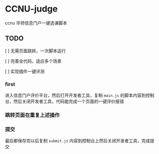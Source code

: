# CCNU-judge
ccnu 华师信息门户一键选课脚本

## TODO

[  ] 无需页面跳转，一次脚本运行

[  ] 完善全代码，适应多个场景

[  ] 实现插件一键评测

### first

进入信息门户评价平台，然后打开开发者工具，复制 `main.js` 的脚本内容到控制台，然后关闭开发者工具，代码能完成一个页面的一键评价报错

### 跳转页面在重复上述操作

### 提交

最后都保存完以后复制 `submit.js` 内容到控制台上然后关闭开发者工具，完成提交


